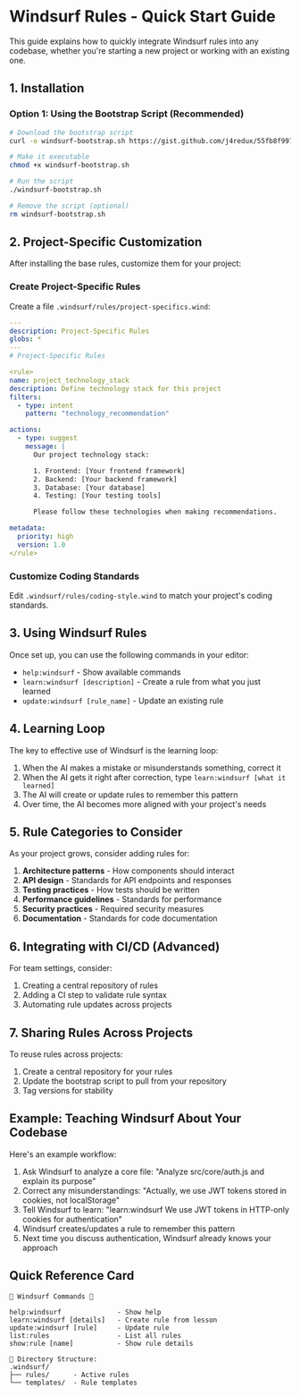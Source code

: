 # Windsurf Rules - Quick Start Guide

This guide explains how to quickly integrate Windsurf rules into any codebase, whether you're starting a new project or working with an existing one.

## 1. Installation

### Option 1: Using the Bootstrap Script (Recommended)

```bash
# Download the bootstrap script
curl -o windsurf-bootstrap.sh https://gist.github.com/j4redux/55fb8f9973c9d0adc56070c8f868cb79/raw/4acfe55d74b365097542a10f3f2531ce7e2f6f02/windsurf-bootstrap.sh

# Make it executable
chmod +x windsurf-bootstrap.sh

# Run the script
./windsurf-bootstrap.sh

# Remove the script (optional)
rm windsurf-bootstrap.sh
```

## 2. Project-Specific Customization

After installing the base rules, customize them for your project:

### Create Project-Specific Rules

Create a file `.windsurf/rules/project-specifics.wind`:

```yaml
---
description: Project-Specific Rules
globs: *
---
# Project-Specific Rules

<rule>
name: project_technology_stack
description: Define technology stack for this project
filters:
  - type: intent
    pattern: "technology_recommendation"

actions:
  - type: suggest
    message: |
      Our project technology stack:

      1. Frontend: [Your frontend framework]
      2. Backend: [Your backend framework]
      3. Database: [Your database]
      4. Testing: [Your testing tools]

      Please follow these technologies when making recommendations.

metadata:
  priority: high
  version: 1.0
</rule>
```

### Customize Coding Standards

Edit `.windsurf/rules/coding-style.wind` to match your project's coding standards.

## 3. Using Windsurf Rules

Once set up, you can use the following commands in your editor:

- `help:windsurf` - Show available commands
- `learn:windsurf [description]` - Create a rule from what you just learned
- `update:windsurf [rule_name]` - Update an existing rule

## 4. Learning Loop

The key to effective use of Windsurf is the learning loop:

1. When the AI makes a mistake or misunderstands something, correct it
2. When the AI gets it right after correction, type `learn:windsurf [what it learned]`
3. The AI will create or update rules to remember this pattern
4. Over time, the AI becomes more aligned with your project's needs

## 5. Rule Categories to Consider

As your project grows, consider adding rules for:

1. **Architecture patterns** - How components should interact
2. **API design** - Standards for API endpoints and responses
3. **Testing practices** - How tests should be written
4. **Performance guidelines** - Standards for performance
5. **Security practices** - Required security measures
6. **Documentation** - Standards for code documentation

## 6. Integrating with CI/CD (Advanced)

For team settings, consider:

1. Creating a central repository of rules
2. Adding a CI step to validate rule syntax
3. Automating rule updates across projects

## 7. Sharing Rules Across Projects

To reuse rules across projects:

1. Create a central repository for your rules
2. Update the bootstrap script to pull from your repository
3. Tag versions for stability

## Example: Teaching Windsurf About Your Codebase

Here's an example workflow:

1. Ask Windsurf to analyze a core file: "Analyze src/core/auth.js and explain its purpose"
2. Correct any misunderstandings: "Actually, we use JWT tokens stored in cookies, not localStorage"
3. Tell Windsurf to learn: "learn:windsurf We use JWT tokens in HTTP-only cookies for authentication"
4. Windsurf creates/updates a rule to remember this pattern
5. Next time you discuss authentication, Windsurf already knows your approach

## Quick Reference Card

```
🌊 Windsurf Commands 🌊

help:windsurf              - Show help
learn:windsurf [details]   - Create rule from lesson
update:windsurf [rule]     - Update rule
list:rules                 - List all rules
show:rule [name]           - Show rule details

📂 Directory Structure:
.windsurf/
├── rules/      - Active rules
└── templates/  - Rule templates
```
